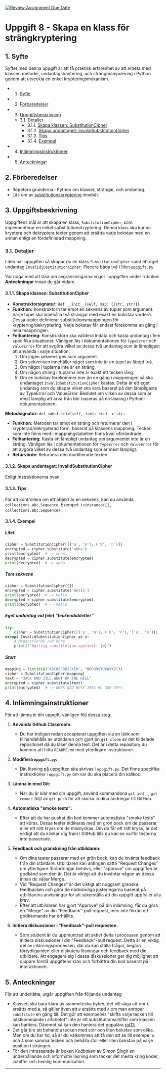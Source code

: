 [![Review Assignment Due Date](https://classroom.github.com/assets/deadline-readme-button-24ddc0f5d75046c5622901739e7c5dd533143b0c8e959d652212380cedb1ea36.svg)](https://classroom.github.com/a/NfFqHOKP)
# Uppgift 8 - Skapa en klass för strängkryptering

## 1. <a name='Syfte'></a>Syfte

Syftet med denna uppgift är att få praktisk erfarenhet av att arbeta med
klasser, metoder, undantagshantering, och strängmanipulering i Python genom att
utveckla en enkel krypteringsmekanism.

<!-- vscode-markdown-toc -->

- 1. [Syfte](#Syfte)
- 2. [Förberedelser](#Frberedelser)
- 3. [Uppgiftsbeskrivning](#Uppgiftsbeskrivning)
  - 3.1. [Detaljer](#Detaljer)
    - 3.1.1. [Skapa klassen: SubstitutionCipher](#Skapaklassen:SubstitutionCipher)
    - 3.1.2. [Skapa undantaget: InvalidSubstitutionCipher](#Skapaundantaget:InvalidSubstitutionCipher)
    - 3.1.3. [Tips](#Tips)
    - 3.1.4. [Exempel](#Exempel)
- 4. [Inlämningsinstruktioner](#Inlmningsinstruktioner)
- 5. [Anteckningar](#Anteckningar)

<!-- vscode-markdown-toc-config
	numbering=true
	autoSave=true
	/vscode-markdown-toc-config -->
<!-- /vscode-markdown-toc -->

## 2. <a name='Frberedelser'></a>Förberedelser

- Repetera grunderna i Python om klasser, strängar, och undantag.
- Läs om av [substitutionskryptering](https://simple.wikipedia.org/wiki/Substitution_cipher)
  innebär.

## 3. <a name='Uppgiftsbeskrivning'></a>Uppgiftsbeskrivning

Uppgiftens mål är att skapa en klass, `SubstitutionCipher`, som implementerar en
enkel substitutionskryptering. Denna klass ska kunna kryptera och dekryptera
texter genom att ersätta varje bokstav med en annan enligt en fördefinierad
mappning.

### 3.1. <a name='Detaljer'></a>Detaljer

I den här uppgiften så skapar du en klass `SubstitutionCipher` samt ett eget
undantag `InvalidSubstitutionCipher`. Placera båda två i filen `uppgift.py`.

Var noga med att läsa om avgränsningarna vi gör i uppgiften under rubriken
**Anteckningar** innan du går vidare.

#### 3.1.1. <a name='Skapaklassen:SubstitutionCipher'></a>Skapa klassen: SubstitutionCipher

- **Konstruktorsignatur:** `def __init__(self, map: [(str, str)])`
- **Funktion:** Konstruktorn tar emot en sekvens av tupler som argument. Varje
  tupel ska innehålla två strängar med exakt en bokstav vardera. Dessa tupler
  definierar substitutionsmappningen för kryptering/dekryptering. Varje bokstav
  får endast förekomma en gång i hela mappningen.
- **Felhantering:** Konstruktorn ska validera indata och kasta undantag i fem
  specifika situationer. Vänligen läs i dokumentationen för `TypeError` och
  `ValueError` för att avgöra vilket av dessa två undantag som är lämpligast att
  använda i varje situation:
  1. Om ingen sekvens ges som argument.
  2. Om sekvensen innehåller något som inte är en tupel av längd två.
  3. Om något i tuplarna inte är en sträng.
  4. Om någon sträng i tuplarna inte är exakt ett tecken lång.
  5. Om en bokstav förekommer mer än en gång i mappningen så ska undantaget
     `InvalidSubstitutionCipher` kastas. Detta är ett eget undantag som du
     skapar vilket ska vara baserat på den lämpligaste av TypeError och
     ValueError. Beslutet om vilken av dessa som är mest lämplig att ärva från
     bör baseras på en läsning i Python-dokumentationen.

**Metodsignatur:** `def substitute(self, text: str) -> str:`

- **Funktion:** Metoden tar emot en sträng och returnerar den i
  krypterad/dekrypterad form, baserat på klassens mappning. Tecken som inte
  finns med i mappningstabellen finns kvar oförändrade.
- **Felhantering:** Kasta ett lämpligt undantag om argumentet inte är en sträng.
  Vänligen läs i dokumentationen för `TypeError` och `ValueError` för att avgöra
  vilket av dessa två undantag som är mest lämpligt.
- **Returvärde:** Returnera den modifierade texten.

#### 3.1.2. <a name='Skapaundantaget:InvalidSubstitutionCipher'></a>Skapa undantaget: InvalidSubstitutionCipher

Enligt instruktionerna ovan.

#### 3.1.3. <a name='Tips'></a>Tips

För att kontrollera om ett objekt är en sekvens, kan du använda
`collections.abc.Sequence`. Exempel: `isinstance([], collections.abc.Sequence)`.

#### 3.1.4. <a name='Exempel'></a>Exempel

##### Litet

```python
cipher = SubstitutionCipher([('a', 'm'), ('b', 'n')])
encrypted = cipher.substitute('abba')
print(encrypted)  # -> mnnm
decrypted = cipher.substitute(encrypted)
print(decrypted)  # -> abba
```

##### Tom sekvens

```python
cipher = SubstitutionCipher([])
encrypted = cipher.substitute('hello')
print(encrypted)  # -> hello
decrypted = cipher.substitute(encrypted)
print(decrypted)  # -> hello
```

##### Eget undantag vid felet "teckendubletter"

```python
try:
    cipher = SubstitutionCipher([('a', 'm'), ('b', 'n'), ('a', 'o')])
except InvalidSubstitutionCipher as e:
    # Nedanstående rad körs
    print(f"Ogiltig substitution upptäckt: {e}")
```

##### Stort

```python
mapping = list(zip("ABCDEFGHIJKLM", "NOPQRSTUVWXYZ"))
cipher = SubstitutionCipher(mapping)
text = "JACK AND JILL WENT UP THE HILL"
encrypted = cipher.substitute(text)
print(encrypted)  # -> WNPX NAQ WVYY JRAG HC GUR UVYY
```

## 4. <a name='Inlmningsinstruktioner'></a>Inlämningsinstruktioner

För att lämna in din uppgift, vänligen följ dessa steg:

1. **Använda Github Classroom:**

   - Du har troligen redan accepterat uppgiften via en länk som tillhandahålls
     av utbildaren och gjort en `git clone` av det tilldelade repositoriet då du
     läser denna text. Det är i detta repository du kommer att hitta `README.md`
     med ytterligare instruktioner.

2. **Modifiera `uppgift.py`:**

   - Din lösning på uppgiften ska skrivas i `uppgift.py`. Det finns specifika
     instruktioner i `uppgift.py` om var du ska placera din källkod.

3. **Lämna in med Git:**

   - När du är klar med din uppgift, använd kommandona `git add .`, `git commit`
     följt av `git push` för att skicka in dina ändringar till GitHub.

4. **Automatiska "smoke tests":**

   - Efter att du har pushat din kod kommer automatiska "smoke tests" att köras.
     Dessa tester indikeras med en grön bock om de passerar, eller ett rött
     kryss om de misslyckas. Om du får ett rött kryss, är det viktigt att du
     klickar dig fram i GitHub tills du kan se varför testerna inte passerade.

5. **Feedback och granskning från utbildaren:**

   - Om dina tester passerar med en grön bock, kan du invänta feedback från din
     utbildare. Utbildaren kan antingen sätta "Request Changes" om ytterligare
     förändringar behövs, eller "approve" om uppgiften är godkänd som den är.
     Det är viktigt att du inväntar någon av dessa innan du väljer Merge.
   - Vid "Request Changes" är det viktigt att noggrant granska feedbacken och
     göra de nödvändiga justeringarna baserat på utbildarens anvisningar för att
     säkerställa att din uppgift uppfyller alla krav.
   - Efter att utbildaren har gjort "Approve" på din inlämning, får du göra en
     "Merge" av din "Feedback"-pull request, men inte förrän ett godkännande har
     erhållits.

6. **Initiera diskussioner i "Feedback"-pull requesten:**

   - Som student är du uppmuntrad att aktivt delta i processen genom att
     initiera diskussioner i din "Feedback"-pull request. Detta är en viktig del
     av inlärningsprocessen, där du kan ställa frågor, begära förtydliganden
     eller diskutera lösningar och feedback med din utbildare. Att engagera sig
     i dessa diskussioner ger dig möjlighet att djupare förstå uppgiftens krav
     och förbättra din kod baserat på interaktionen.

## 5. <a name='Anteckningar'></a>Anteckningar

För att underlätta, utgår uppgiften från följande undantag:

- Klassen ska bara klara av symmetriska byten, det vill säga att om `A` ersätts
  med `B`, så gäller även att `B` ersätts med `A` om man anropar `substitute` en
  gång till. Det gör att exempelvis "skifta varje tecken till nästkommande i
  alfabetet" inte är ett substitutionschiffer som klassen kan hantera. Däremot
  så kan den hantera det populära [rot13](https://en.wikipedia.org/wiki/ROT13).
- Det går bra att behandla tecken med stor och liten bokstav som olika. Men om
  du har tid, så är du välkommen att få den att se till exempel `a` och `A` som
  samma tecken och behålla stor eller liten bokstav på varje position i
  strängen.
- För den intresserade är boken _Kodboken_ av Simon Singh en underhållande och
  informativ läsning som täcker det mesta kring koder, schiffer och hemlig
  kommunikation.

---
